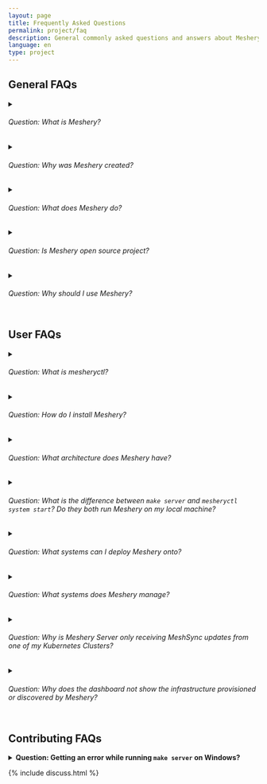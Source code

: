 ```yaml
---
layout: page
title: Frequently Asked Questions
permalink: project/faq
description: General commonly asked questions and answers about Meshery.
language: en
type: project
---
```


## General FAQs

<details>
    <summary>
    <h6>Question: What is Meshery?</h6>
</summary>

<p><strong>Answer:</strong> As a self-service engineering platform, Meshery enables collaborative design and operation of cloud native infrastructure.</p>
</details>

<details>
    <summary>
    <h6>Question: Why was Meshery created?</h6>
</summary>

<p><strong>Answer:</strong> As an open source, vendor neutral project, Meshery was created out of the necessity to enable platform engineers, site reliability engineers, devops engineers... engineers to collaborate in the management of their infrastucture and workloads. Meshery was created to enable you to expect more from your infrastructure and to do so with confidence.</p>
</details>

<details>
    <summary>
    <h6>Question: What does Meshery do?</h6>
</summary>

<p><strong>Answer:</strong> Infrastructure as design. Meshery enables you to design and operate cloud native infrastructure visually, collaboratively, with confidence and in partnership with your teammates.</p>
</details>

<!-- - _offers a catalog of operational best practices._
- _offersompare apples-to-apples performance across different infrastructure configurations._
- _Understand behavioral differences between service deployments._
- _Track your application performance from version to version._ -->

<details>
    <summary>
    <h6>Question: Is Meshery open source project?</h6>
</summary>
<p><strong>Answer:</strong> Yes, Meshery is a Cloud Native Computing Foundation (CNCF) project and is licensed under Apache v2. As the cloud native management plane, Meshery is an extensible platform, offering multiple extension points within which users and partners can customize and extend Meshery's functionality.</p>
</details>

<details>
    <summary>
<h6>Question: Why should I use Meshery?</h6>
</summary>
<p><strong>Answer:</strong> Meshery is a powerful tool for managing ​Kubernetes infrastructure. It seamlessly integrates with different hundreds of tools and offers extensibility through many different <a href="{{site.baseurl}}/extensibility/#extension-points">extension points</a>. With Meshery, you can easily discover your environment, collaboratively manage multiple Kubernetes clusters, connect your Git and Helm repos, and analyze app and infra performance.</p>
</details>

## User FAQs

<details>
    <summary>
    <h6>Question: What is mesheryctl?</h6>
</summary>
<strong>Answer:</strong> A command line interface to manage Meshery. `mesheryctl` can manage any number of Meshery deployments.
</details>

<details>
<summary>
<h6>Question: How do I install Meshery?</h6>
</summary>
<p><strong>Answer:</strong> Meshery runs on a <a href="{site.baseurl}}/installation">number of platforms</a>. You are encouraged to use <code>mesheryctl</code> to configure and control Meshery deployments. Install `mesheryctl` using any of these options:</p>
<ul>
<li><a href="/installation/linux-mac/bash">Bash user</a></li>
<li><a href="/installation/linux-mac/brew">Brew user</a></li>
<li><a href="/installation/windows/scoop">Scoop user</a></li>
<li><a href="https://github.com/meshery/meshery/releases/latest">Direct download</a></li>
</ul>
</details>

<details>
<summary><h6>Question: What architecture does Meshery have?</h6></summary>
<p><strong>Answer:</strong> An extensible architecture. There are several components, languages and they have different purposes. See Meshery's <a href="/concepts/architecture">Architecture</a>.</p>
</details>

<details>
<summary>
<h6>Question: What is the difference between <code>make server</code> and <code>mesheryctl system start</code>? Do they both run Meshery on my local machine?</h6>
</summary>
<strong>Answer:</strong> Yes, both of them do run Meshery on your local machine. `make server` builds Meshery from source and runs it on your local OS, while `mesheryctl system start` runs Meshery as a set of containers in Docker or in Kubernetes on your local machine.
</details>

<details>
<summary>
<h6>Question: What systems can I deploy Meshery onto?</h6>
</summary>
<strong>Answer:</strong> Many. See Meshery's <a href="{{site.baseurl}}/installation">Compatibility Matrix</a>.
</details>

<details>
<summary><h6>Question: What systems does Meshery manage?</h6></summary>
<p><strong>Answer:</strong> Many. See Meshery's <a href="https://meshery.io/integrations">Integrations</a></p>
</details>

<details>
<summary><h6>Question: Why is Meshery Server only receiving MeshSync updates from one of my Kubernetes Clusters?</h6></summary>
<p><strong>Answer:</strong> In order to receive MeshSync updates, Meshery Server subscribes for updates Meshery Broker. In other words, Meshery Server connects to the `meshery-broker` service port in order to subscribe for streaming MeshSync updates. By default, the Meshery Broker service is deployed as type Kubernetes Service type <code>LoadBalancer</code>, which requires that your Kubernetes cluster provides an external IP address to the Meshery Broker service, exposing it external to the Kubernetes cluster.</p>
<p>If you're running Kubernetes in Docker Desktop, an external IP address of <code>localhost</code> is assigned. If you're running Minikube, and execute <code>minikube tunnel</code> to gain access to Meshery Broker's service, you will find that both Meshery Broker service endpoints (from two different clusters) are sharing the same <code>localhost:4222</code> address and port number. This port sharing causes conflict and Meshery Server is only able to connect to one of the Meshery Brokers.</p>

<p>Few ways to solve this problem:</p>

<ul>
<li>Use an external cloud provider which provides you with the LoadBalancer having an external IP address other than localhost.</li>
<li>Use <a href="https://kind.sigs.k8s.io">Kind</a> cluster with <a href="https://metallb.universe.tf">MetalLB</a> configuration</li>
</ul>
</details>

<details><summary>
<h6>Question: Why does the dashboard not show the infrastructure provisioned or discovered by Meshery?</h6></summary>
<strong>Answer:</strong> <p>This issue is typically caused by either lack of connectivity between Meshery Server and Meshery Broker or by database corruption. Use the following troubleshooting steps to resolve this issue:</p>

<p><strong>Lack of Connectivity</strong></p>

<ol>
<li>Confirm that the Meshery Broker service is exposed from your cluster using <code>kubectl get svc -n meshery</code> and that an hostname or IP address is displayed in the External Address column. Meshery Server should be able to reach this address.</li>
<li>It is possible that MeshSync is not healthy and not sending cluster updates, check for MeshSync status by navigating to Settings in Meshery UI and clicking on the MeshSync connection.</li>
<li>If MeshSync is healthy, check the status of Meshery Broker by clicking on the NATS connection.</li>
</ol>

<p>If either is the case, Meshery Operator will make sure MeshSync and Meshery Broker deployments are again healthy, wait for some time, otherwise try redeploying Meshery Operator.</p>

<p><strong>Database Corruption</strong></p>

<p>If MeshSync, Meshery Broker and Meshery Operator are healthy, then perhaps, there is corruption in the Meshery Database. Use the following troubleshooting steps to resolve this issue:</p>
<ul>
<li>Try clearing the database by clicking on the `Flush MeshSync` button associated with the corresponding cluster.</li>
<li>If still `Service Mesh` is not visible in UI, move on to `Hard Reset` of Database. This option is in the <code>Reset System</code> Tab in <code>Settings</code> page.</li>
</ul>

<p>Note: You can also verify health of your system using <a href="{{site.baseurl}}/reference/mesheryctl/system/check">mesheryctl system check</a></p>

</details>

## Contributing FAQs

<details>
<summary>
<strong>Question: Getting an error while running <code>make server</code> on Windows?</strong>
</summary><strong>Answer:</strong> <p>On Windows, set up the project on Ubuntu WSL2 and you will be able to run the Meshery UI and the server. For more information please visit <a href="/project/contributing/meshery-windows">Setting up Meshery Development Environment on Windows</a>.</p>
</details>

{% include discuss.html %}

<!--Add other questions-->
